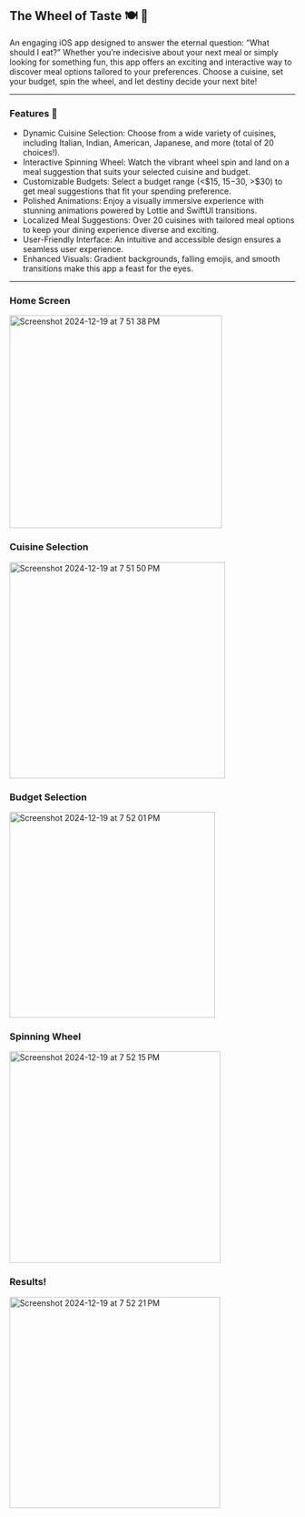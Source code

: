 ## The Wheel of Taste 🍽️ 🎡

An engaging iOS app designed to answer the eternal question: “What should I eat?” Whether you’re indecisive about your next meal or simply looking for something fun, this app offers an exciting and interactive way to discover meal options tailored to your preferences. Choose a cuisine, set your budget, spin the wheel, and let destiny decide your next bite!

-----------------------------------------------------------------------------------------------------------

### Features 🌟
- Dynamic Cuisine Selection: Choose from a wide variety of cuisines, including Italian, Indian, American, Japanese, and more (total of 20 choices!).
- Interactive Spinning Wheel: Watch the vibrant wheel spin and land on a meal suggestion that suits your selected cuisine and budget.
- Customizable Budgets: Select a budget range (<$15, $15-$30, >$30) to get meal suggestions that fit your spending preference.
- Polished Animations: Enjoy a visually immersive experience with stunning animations powered by Lottie and SwiftUI transitions.
- Localized Meal Suggestions: Over 20 cuisines with tailored meal options to keep your dining experience diverse and exciting.
- User-Friendly Interface: An intuitive and accessible design ensures a seamless user experience.
- Enhanced Visuals: Gradient backgrounds, falling emojis, and smooth transitions make this app a feast for the eyes.

-----------------------------------------------------------------------------------------------------------
### Home Screen
<img width="374" alt="Screenshot 2024-12-19 at 7 51 38 PM" src="https://github.com/user-attachments/assets/4268d59d-8454-461c-8f21-3ef1398e3c0a" />

### Cuisine Selection
<img width="380" alt="Screenshot 2024-12-19 at 7 51 50 PM" src="https://github.com/user-attachments/assets/3ea06fe1-2e6a-4776-a98b-90a29e8b2df7" />

### Budget Selection
<img width="362" alt="Screenshot 2024-12-19 at 7 52 01 PM" src="https://github.com/user-attachments/assets/7b5b1f8b-a01c-41d7-b277-cad889348bc6" />

### Spinning Wheel
<img width="372" alt="Screenshot 2024-12-19 at 7 52 15 PM" src="https://github.com/user-attachments/assets/5de99241-eae1-4c87-a519-651fd2a7255c" />

### Results!
<img width="371" alt="Screenshot 2024-12-19 at 7 52 21 PM" src="https://github.com/user-attachments/assets/9291380c-23ba-4715-a1d0-6a5b6e61d5bc" />


